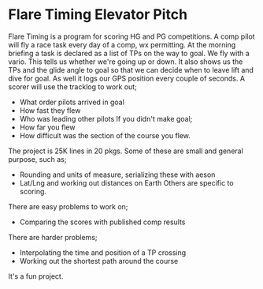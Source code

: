 # Flare Timing Elevator Pitch

Flare Timing is a program for scoring HG and PG competitions.
A comp pilot will fly a race task every day of a comp, wx permitting.
At the morning briefing a task is declared as a list of TPs on the way to goal.
We fly with a vario. This tells us whether we're going up or down.
It also shows us the TPs and the glide angle to goal so that we can decide
when to leave lift and dive for goal.
As well it logs our GPS position every couple of seconds.
A scorer will use the tracklog to work out;
* What order pilots arrived in goal
* How fast they flew
* Who was leading other pilots
If you didn't make goal;
* How far you flew
* How difficult was the section of the course you flew.

The project is 25K lines in 20 pkgs.
Some of these are small and general purpose, such as;
* Rounding and units of measure, serializing these with aeson
* Lat/Lng and working out distances on Earth
Others are specific to scoring.

There are easy problems to work on;
* Comparing the scores with published comp results

There are harder problems;
* Interpolating the time and position of a TP crossing
* Working out the shortest path around the course

It's a fun project.
